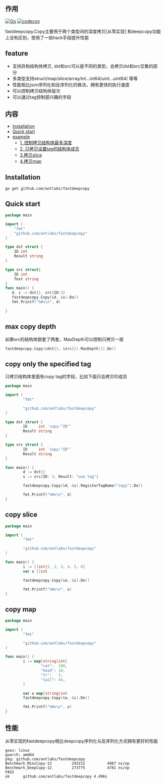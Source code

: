## 作用
[![Go](https://github.com/antlabs/fastdeepcopy/workflows/Go/badge.svg)](https://github.com/antlabs/fastdeepcopy/actions)
[![codecov](https://codecov.io/gh/antlabs/fastdeepcopy/branch/master/graph/badge.svg)](https://codecov.io/gh/antlabs/fastdeepcopy)

fastdeepcopy.Copy主要用于两个类型间的深度拷贝[从零实现]
和deepcopy功能上没有区别，使用了一些hack手段提升性能


## feature
* 支持异构结构体拷贝, dst和src可以是不同的类型，会拷贝dst和src交集的部分
* 多类型支持struct/map/slice/array/int...int64/uint...uint64/ 等等
* 性能相比json序列化和反序列化的做法，拥有更快的执行速度
* 可以控制拷贝结构体层次
* 可以通过tag控制感兴趣的字段

## 内容
- [Installation](#Installation)
- [Quick start](#quick-start)
- [example](#example)
    - [1. 控制拷贝结构体最多深度](#max-copy-depth)
    - [2. 只拷贝设置tag的结构体成员](#copy-only-the-specified-tag)
    - [3.拷贝slice](#copy-slice)
    - [4.拷贝map](#copy-map)

## Installation
```
go get github.com/antlabs/fastdeepcopy
```

## Quick start
```go
package main

import (
    "fmt"
    "github.com/antlabs/fastdeepcopy"
)

type dst struct {
    ID int
    Result string
}

type src struct{
    ID int
    Text string
}
func main() {
   d, s := dst{}, src{ID:3}
   fastdeepcopy.Copy(&d, &s).Do()
   fmt.Printf("%#v\n", d)
   
}

```

## max copy depth
如果src的结构体嵌套了两套，MaxDepth可以控制只拷贝一层
```go
fastdeepcopy.Copy(&dst{}, &src{}).MaxDepth(1).Do()
```

## copy only the specified   tag
只拷贝结构体里面有copy tag的字段，比如下面只会拷贝ID成员
```go
package main

import (
        "fmt"

        "github.com/antlabs/fastdeepcopy"
)

type dst struct {
        ID     int `copy:"ID"`
        Result string
}

type src struct {
        ID     int `copy:"ID"`
        Result string
}

func main() {
        d := dst{}
        s := src{ID: 3, Result: "use tag"}

        fastdeepcopy.Copy(&d, &s).RegisterTagName("copy").Do()

        fmt.Printf("%#v\n", d)
}

```
## copy slice
```go
package main

import (
        "fmt"

        "github.com/antlabs/fastdeepcopy"
)

func main() {
        i := []int{1, 2, 3, 4, 5, 6}
        var o []int

        fastdeepcopy.Copy(&o, &i).Do()

        fmt.Printf("%#v\n", o)
}

```

## copy map
```go
package main

import (
        "fmt"

        "github.com/antlabs/fastdeepcopy"
)

func main() {
        i := map[string]int{
                "cat":  100,
                "head": 10,
                "tr":   3,
                "tail": 44,
        }

        var o map[string]int
        fastdeepcopy.Copy(&o, &i).Do()

        fmt.Printf("%#v\n", o)
}

```
## 性能
从零实现的fastdeepcopy相比deepcopy序列化与反序列化方式拥有更好的性能
```
goos: linux
goarch: amd64
pkg: github.com/antlabs/fastdeepcopy
Benchmark_MiniCopy-12    	  243212	      4987 ns/op
Benchmark_DeepCopy-12    	  273775	      4781 ns/op
PASS
ok  	github.com/antlabs/fastdeepcopy	4.496s

```

